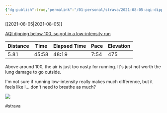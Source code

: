 ```yaml
---
{"dg-publish":true,"permalink":"/01-personal/strava/2021-08-05-aqi-dipping-below-100-so-got-in-a-low-intensity-run/"}
---
```



[[2021-08-05\|2021-08-05]]

[AQI dipping below 100, so got in a low-intensity run](https://www.strava.com/activities/5744554307)

| Distance | Time  | Elapsed Time | Pace | Elevation |
| -------- | ----- | ------------ | ---- | --------- |
| 5.81     | 45:58 | 48:19        | 7:54 | 475       |


Above around 100, the air is just too nasty for running. It's just not worth the lung damage to go outside.

I'm not sure if running low-intensity really makes much difference, but it feels like I... don't need to breathe as much?
    
![](https://dgtzuqphqg23d.cloudfront.net/1OOF_CQmvjEj-ZX_zWy5UrsXTNpMcrXFdQH2kDGwJsc-768x576.jpg)

    

#strava
